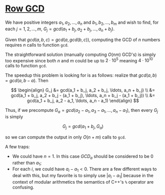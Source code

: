 # [Row GCD](https://codeforces.com/problemset/problem/1458/A)

We have positive integers $a_1, a_2, \ldots, a_n$ and $b_1, b_2, \ldots, b_m$
and wish to find, for each $j = 1, 2, \ldots, m$, $G_j = gcd(a_1 + b_j, a_2 + b_j, \ldots, a_n + b_j)$.

Given that $gcd(a, b, c) = gcd(a, gcd(b, c))$, computing the GCD of $n$ numbers requires
$n$ calls to function `gcd`.

The straightforward solution (manually computing $O(nm)$ GCD's) is simply too expensive
since both $n$ and $m$ could be up to $2\cdot 10^5$ meaning $4\cdot 10^10$ calls to function
`gcd`.

The speedup this problem is looking for is as follows: realize that $gcd(a, b) = gcd(a, b-a)$.
Then

$$
\begin{align}
    G_j &= gcd(a_1 + b_j, a_2 + b_j, \ldots, a_n + b_j) \\
    &= gcd(a_1 + b_j, a_2 + b_j - (a_1 + b_j), \ldots, a_n + b_j - (a_1 + b_j)) \\
    &= gcd(a_1 + b_j, a_2 - a_1, \ldots, a_n - a_1)
\end{align}
$$

Thus, if we precompute $G_a = gcd(a_2 - a_1, a_3 - a_1, \ldots, a_n - a_1)$, then every
$G_j$ is simply

$$ G_j = gcd(a_1 + b_j, G_a) $$

so we can compute the output in only $O(n + m)$ calls to `gcd`.

A few traps:

* We could have $n=1$. In this case $GCD_a$ should be considered to be 0 rather than $a_1$;
* For each $i$, we could have $a_i - a_1 < 0$. There are a few different ways to deal with this, but
my favorite is to simply use $|a_i - a_1|$ because in the context of modular arithmetics the semantics
of C++'s `%` operator are confusing.
